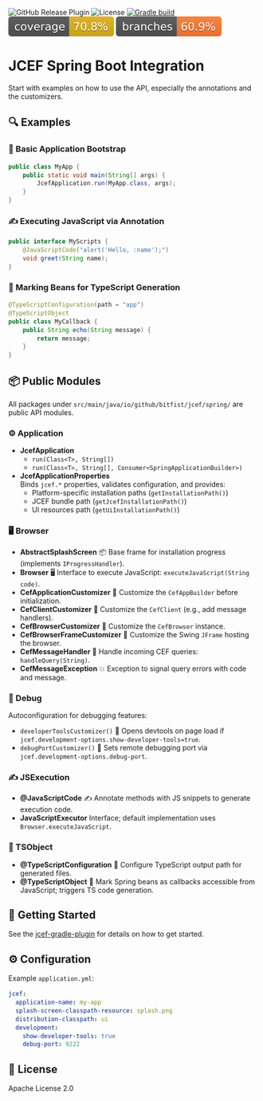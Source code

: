![GitHub Release Plugin](https://img.shields.io/static/v1?label=GitHub&message=Release&color=blue&logo=github)
![License](https://img.shields.io/badge/License-Apache%20License%20Version%202.0-blue)
[![Gradle build](https://github.com/bitfist/jcef-spring-boot-starter/actions/workflows/test.yml/badge.svg)](https://github.com/bitfist/jcef-spring-boot-starter/actions/workflows/test.yml)
![Coverage](.github/badges/jacoco.svg)
![Branches](.github/badges/branches.svg)

# JCEF Spring Boot Integration

Start with examples on how to use the API, especially the annotations and the customizers.

## 🔍 Examples

### 🚀 Basic Application Bootstrap

```java
public class MyApp {
    public static void main(String[] args) {
        JcefApplication.run(MyApp.class, args);
    }
}
```

### ✍️ Executing JavaScript via Annotation

```java
public interface MyScripts {
    @JavaScriptCode("alert('Hello, :name');")
    void greet(String name);
}
```

### 🎨 Marking Beans for TypeScript Generation

```java
@TypeScriptConfiguration(path = "app")
@TypeScriptObject
public class MyCallback {
    public String echo(String message) {
        return message;
    }
}
```

## 📦 Public Modules

All packages under `src/main/java/io/github/bitfist/jcef/spring/` are public API modules.

### ⚙️ Application

- **JcefApplication**
  - `run(Class<T>, String[])`
  - `run(Class<T>, String[], Consumer<SpringApplicationBuilder>)`
- **JcefApplicationProperties**  
  Binds `jcef.*` properties, validates configuration, and provides:
  - Platform-specific installation paths (`getInstallationPath()`)
  - JCEF bundle path (`getJcefInstallationPath()`)
  - UI resources path (`getUiInstallationPath()`)

### 🖥 Browser

- **AbstractSplashScreen** 📦 Base frame for installation progress (implements `IProgressHandler`).
- **Browser** 🖥 Interface to execute JavaScript: `executeJavaScript(String code)`.
- **CefApplicationCustomizer** 🔧 Customize the `CefAppBuilder` before initialization.
- **CefClientCustomizer** 🔧 Customize the `CefClient` (e.g., add message handlers).
- **CefBrowserCustomizer** 🔧 Customize the `CefBrowser` instance.
- **CefBrowserFrameCustomizer** 🔧 Customize the Swing `JFrame` hosting the browser.
- **CefMessageHandler** 📣 Handle incoming CEF queries: `handleQuery(String)`.
- **CefMessageException** 💥 Exception to signal query errors with code and message.

### 🐞 Debug

Autoconfiguration for debugging features:

- `developerToolsCustomizer()` 🐞 Opens devtools on page load if `jcef.development-options.show-developer-tools=true`.
- `debugPortCustomizer()` 🐞 Sets remote debugging port via `jcef.development-options.debug-port`.

### ✍️ JSExecution

- **@JavaScriptCode** ✍️ Annotate methods with JS snippets to generate execution code.
- **JavaScriptExecutor** Interface; default implementation uses `Browser.executeJavaScript`.

### 🎨 TSObject

- **@TypeScriptConfiguration** 🎨 Configure TypeScript output path for generated files.
- **@TypeScriptObject** 🎨 Mark Spring beans as callbacks accessible from JavaScript; triggers TS code generation.

## 🚀 Getting Started

See the [jcef-gradle-plugin](https://github.com/bitfist/jcef-gradle-plugin) for details on how to get started.

## ⚙️ Configuration

Example `application.yml`:

```yaml
jcef:
  application-name: my-app
  splash-screen-classpath-resource: splash.png
  distribution-classpath: ui
  development:
    show-developer-tools: true
    debug-port: 9222
```

## 📄 License

Apache License 2.0

